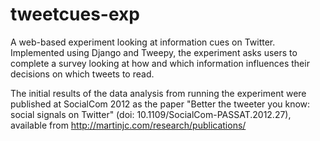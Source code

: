 tweetcues-exp
=============

A web-based experiment looking at information cues on Twitter. Implemented using Django and Tweepy, the experiment asks users to complete a survey looking at how and which information influences their decisions on which tweets to read.

The initial results of the data analysis from running the experiment were published at SocialCom 2012 as the paper "Better the tweeter you know: social signals on Twitter" (doi: 10.1109/SocialCom-PASSAT.2012.27), available from http://martinjc.com/research/publications/
